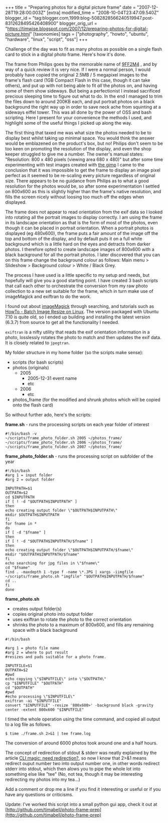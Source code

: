 +++
title = "Preparing photos for a digital picture frame"
date = "2007-12-28T19:28:00.003Z"
[extra]
modified_time = "2008-10-04T23:47:09.540Z"
blogger_id = "tag:blogger.com,1999:blog-5082828566240519947.post-8312628495426408900"
blogger_orig_url = "https://timwise.blogspot.com/2007/12/preparing-photos-for-digital-picture.html"
[taxonomies]
tags = ["photography", "howto", "ubuntu", "hardware", "linux", "script", "oss"]
+++

Challenge of the day was to fit as many photos as possible on a single flash
card to stick in a digital photo frame. Here's how it's done.

The frame from Philips goes by the memorable name of
[9FF2M4](http://www.consumer.philips.com/consumer/en/ca/consumer/cc/_productid_9FF2M4_37_CA_CONSUMER/)
, and by way of a quick review it is very nice. If I were a normal person, I
would probably have copied the original 2.5MB / 5 megapixel images to the
frame's flash card (1GB Compact Flash in this case, though it can take others),
and put up with not being able to fit *all* the photos on, and having some of them show sideways. But
being a perfectionist I instead sacrificed precious sleeping time to figure out
what to do. In the end I managed to trim the files down to around 200KB each,
and put portrait photos on a black background the right way up in order to save
neck ache from squinting at a sideways eiffel tower. This was all done by the
power of OSS and bash scripting. Here I present for your convenience the
methods I used, and highlight some of the useful things I picked up along the
way.

The first thing that taxed me was what size the photos needed to be to display
best whilst taking up minimal space. You would think the answer would be
emblazened on the product's box, but no! Philips don't seem to be too keen on
promoting the resolution of the display, and even the shop keeper struggled to
give me a number. The owner's manual states: "Resolution: 800 x 480 pixels
(viewing area 680 x 480)" but after some time experimenting with test images
created with [the gimp](http://gimp.org/) I came to the conclusion that it was
impossible to get the frame to display an image pixel perfect as it seemed to
be re-scaling every picture regardless of original size. There appears to be no
guidance from Philips as to what a good resolution for the photos would be, so
after some experimentation I settled on 800x600 as this is slightly higher than
the frame's native resolution, and fills the screen nicely without loosing too
much off the edges when displayed.

The frame does not appear to read orientation from the exif data so I looked
into rotating all the portrait images to display correctly. I am using the
frame in its landscape orientation as that is the form of most of the photos,
even though it can be placed in portrait orientation. When a portrait photos is
displayed (eg 480x600), the frame puts a fair amount of the image off the top
and bottom of the display, and by default puts it on a full white background
which is a little hard on the eyes and detracts from darker photos. I therefore
opted to create landscape images of 800x600 with a black background for all the
portrait photos. I later discovered that you can on this frame change the
background colour as follows: Main menu > Slideshow > Background colour > White
/ Black Grey.

The process I have used is a little specific to my setup and needs, but
hopefully will give you a good starting point. I have created 3 bash scripts
that call each other to orchestrate the conversion from my raw photo collection
to a new set suitable for the frame, which in turn make use of imageMagick and
exiftran to do the work.

I found out about [imageMagick](http://www.imagemagick.org/) through searching,
and tutorials such as [HowTo - Batch Image Resize on
Linux](http://www.smokinglinux.com/tutorials/howto-batch-image-resize-on-linux).
The version packaged with Ubuntu 7.10 is quite old, so I ended up building and
installing the latest version (6.3.7) from source to get all the functionality
I needed.

`exiftran` is a nifty utility that reads the exif orientation information in a
photo, losslessly rotates the photo to match and then updates the exif data. It
is closely related to `jpegtran`.

My folder structure in my home folder (so the scripts make sense):

*   scripts (for bash scripts)
*   photos (originals)
    *   2005
        *   2005-12-31 event name
        *   etc
    *   2006
        *   etc
*   photos_frame (for the modified and shrunk photos which will be copied onto the flash card)

So without further ado, here's the scripts:

**frame.sh** - runs the processing scripts on each year folder of interest

    #!/bin/bash -v
    ~/scripts/frame_photo_folder.sh 2005 ~/photos_frame/
    ~/scripts/frame_photo_folder.sh 2006 ~/photos_frame/
    ~/scripts/frame_photo_folder.sh 2007 ~/photos_frame/

**frame_photo_folder.sh** - runs the processing script on subfolder of the year

    #!/bin/bash
    #arg 1 = input folder
    #arg 2 = output folder

    INPUTPATH=$1
    OUTPATH=$2
    cd $INPUTPATH
    if [ ! -d "$OUTPATH$INPUTPATH" ]
    then
    echo creating output folder \"$OUTPATH$INPUTPATH\"
    mkdir $OUTPATH$INPUTPATH
    fi
    for fname in *
    do
    if [ -d "$fname" ]
    then
    if [ ! -d "$OUTPATH$INPUTPATH/$fname" ]
    then
    echo creating output folder \"$OUTPATH$INPUTPATH/$fname\"
    mkdir "$OUTPATH$INPUTPATH/$fname"
    fi
    echo searching for jpg files in \"$fname\"
    cd "$fname"
    find . -maxdepth 1 -type f -name \*.JPG | xargs -iimgfile ~/scripts/frame_photo.sh "imgfile" "$OUTPATH$INPUTPATH/$fname"
    cd ..
    fi
    done


**frame_photo.sh**

*   creates output folder(s)
*   copies original photo into output folder
*   uses exiftran to rotate the photo to the correct orientation
*   shrinks the photo to a maximum of 800x600, and fills any remaining space with a black background

```
#!/bin/bash

#arg 1 = photo file name
#arg 2 = where to put result
#resizes and pads suitable for a photo frame.

INPUTFILE=$1
OUTPATH=$2
#pwd
echo copying \"$INPUTFILE\" into \"$OUTPATH\"
cp "$INPUTFILE" "$OUTPATH"
cd "$OUTPATH"
#pwd
#echo processing \"$INPUTFILE\"
exiftran -ai "$INPUTFILE"
convert "$INPUTFILE" -resize '800x600>' -background black -gravity center -extent 800x600 "$INPUTFILE"
```

I timed the whole operation using the time command, and copied all output to a
log file as follows.

    $ time ./frame.sh 2>&1 | tee frame.log

The conversion of around 6000 photos took around one and a half hours.

The concept of redirection of stdout & stderr was neatly explained by the
article [CLI magic: need redirection?](http://www.linux.com/articles/113686),
so now I know that 2>&1 means redirect ouput number two into output number one,
in other words redirect stderr into stdout, which then alows you to pipe the
whole lot into something else like "tee" (No, not tea, though it may be
interesting redirecting my photos into my tea...)

Add a comment or drop me a line if you find it interesting or useful or if you
have any questions or criticisms.

Update: I've worked this script into a small python gui app, check it out at
[http://github.com/timabell/photo-frame-prep](http://github.com/timabell/photo-frame-prep)
